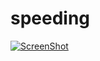 # speeding
[![ScreenShot](http://img.youtube.com/vi/Cy5D7VebJm4/0.jpg)](https://www.youtube.com/watch?v=Cy5D7VebJm4)
